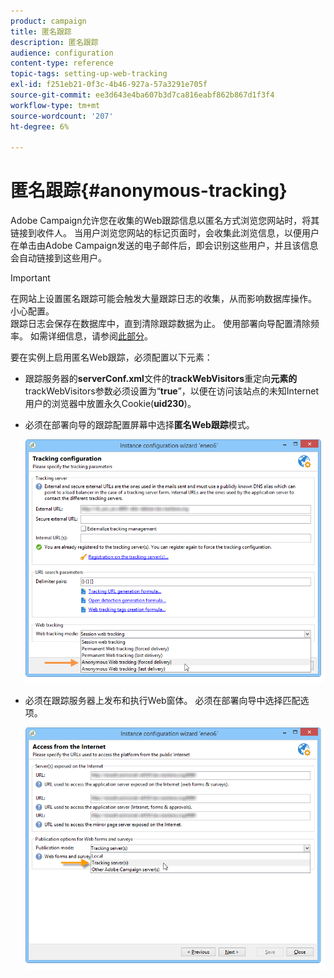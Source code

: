 ```yaml
---
product: campaign
title: 匿名跟踪
description: 匿名跟踪
audience: configuration
content-type: reference
topic-tags: setting-up-web-tracking
exl-id: f251eb21-0f3c-4b46-927a-57a3291e705f
source-git-commit: ee3d643e4ba607b3d7ca816eabf862b867d1f3f4
workflow-type: tm+mt
source-wordcount: '207'
ht-degree: 6%

---
```


# 匿名跟踪{#anonymous-tracking}

Adobe Campaign允许您在收集的Web跟踪信息以匿名方式浏览您网站时，将其链接到收件人。 当用户浏览您网站的标记页面时，会收集此浏览信息，以便用户在单击由Adobe Campaign发送的电子邮件后，即会识别这些用户，并且该信息会自动链接到这些用户。

>[!IMPORTANT]
>
>在网站上设置匿名跟踪可能会触发大量跟踪日志的收集，从而影响数据库操作。 小心配置。\
>跟踪日志会保存在数据库中，直到清除跟踪数据为止。 使用部署向导配置清除频率。 如需详细信息，请参阅[此部分](../../installation/using/deploying-an-instance.md#purging-data)。

要在实例上启用匿名Web跟踪，必须配置以下元素：

* 跟踪服务器的&#x200B;**serverConf.xml**&#x200B;文件的&#x200B;**trackWebVisitors**&#x200B;重定向&#x200B;**元素的** trackWebVisitors参数必须设置为“**true**”，以便在访问该站点的未知Internet用户的浏览器中放置永久Cookie(**uid230**)。
* 必须在部署向导的跟踪配置屏幕中选择&#x200B;**匿名Web跟踪**&#x200B;模式。

   ![](assets/webtracking_anonymous_set.png)

* 必须在跟踪服务器上发布和执行Web窗体。 必须在部署向导中选择匹配选项。

   ![](assets/webtracking_publication_set_for_webapps.png)
